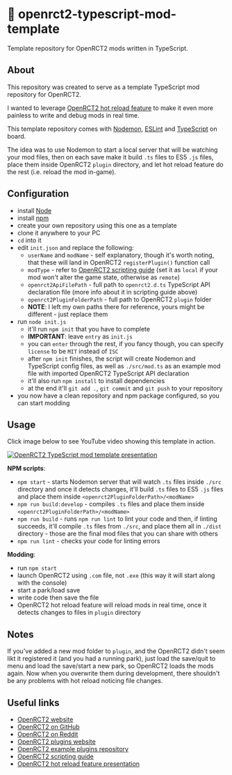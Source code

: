 


# 🔨 openrct2-typescript-mod-template
Template repository for OpenRCT2 mods written in TypeScript.

## About
This repository was created to serve as a template TypeScript mod repository for OpenRCT2.

I wanted to leverage [OpenRCT2 hot reload feature](https://github.com/OpenRCT2/OpenRCT2/blob/develop/distribution/scripting.md#writing-scripts) to make it even more painless to write and debug mods in real time.

This template repository comes with [Nodemon](https://nodemon.io/), [ESLint](https://eslint.org/) and [TypeScript](https://www.typescriptlang.org/) on board.

The idea was to use Nodemon to start a local server that will be watching your mod files, then on each save make it build `.ts` files to ES5 `.js` files, place them inside OpenRCT2 `plugin` directory, and let hot reload feature do the rest (i.e. reload the mod in-game).

## Configuration
- install [Node](https://nodejs.org/en/)
- install [npm](https://www.npmjs.com/get-npm)
- create your own repository using this one as a template
- clone it anywhere to your PC
- `cd` into it
- edit `init.json` and replace the following:
	- `userName` and `modName` - self explanatory, though it's worth noting, that these will land in OpenRCT2 `registerPlugin()` function call
	- `modType` - refer to [OpenRCT2 scripting guide](https://github.com/OpenRCT2/OpenRCT2/blob/develop/distribution/scripting.md) (set it as `local` if your mod won't alter the game state, otherwise as `remote`)
	- `openrct2ApiFilePath` - full path to `openrct2.d.ts` TypeScript API declaration file (more info about it in scripting guide above)
	- `openrct2PluginFolderPath` - full path to OpenRCT2 `plugin` folder
	- **NOTE**: I left my own paths there for reference, yours might be different - just replace them
- run `node init.js`
	- it'll run `npm init` that you have to complete
	- **IMPORTANT**: leave `entry` as `init.js`
	- you can `enter` through the rest, if you fancy though, you can specify `license` to be `MIT` instead of `ISC`
	- after `npm init` finishes, the script will create Nodemon and TypeScript config files, as well as `./src/mod.ts` as an example mod file with imported OpenRCT2 TypeScript API declaration
	- it'll also run `npm install` to install dependencies
	- at the end it'll `git add .`, `git commit` and `git push` to your repository
- you now have a clean repository and npm package configured, so you can start modding

## Usage

Click image below to see YouTube video showing this template in action.

[![OpenRCT2 TypeScript mod template presentation](http://img.youtube.com/vi/jXORMxoQmwU/0.jpg)](http://www.youtube.com/watch?v=jXORMxoQmwU "OpenRCT2 TypeScript mod template presentation")

**NPM scripts**:
- `npm start` - starts Nodemon server that will watch `.ts` files inside `./src` directory and once it detects changes, it'll build `.ts` files to ES5 `.js` files and place them inside `<openrct2PluginFolderPath>/<modName>`
- `npm run build:develop` - compiles `.ts` files and place them inside `<openrct2PluginFolderPath>/<modName>`
- `npm run build` - runs `npm run lint` to lint your code and then, if linting succeeds, it'll compile `.ts` files from `./src`, and place them all in `./dist` directory - those are the final mod files that you can share with others
- `npm run lint` - checks your code for linting errors

**Modding**:
- run `npm start`
- launch OpenRCT2 using `.com` file, not `.exe` (this way it will start along with the console)
- start a park/load save
- write code then save the file
- OpenRCT2 hot reload feature will reload mods in real time, once it detects changes to files in `plugin` directory

## Notes
If you've added a new mod folder to `plugin`, and the OpenRCT2 didn't seem likt it registered it (and you had a running park), just load the save/quit to menu and load the save/start a new park, so OpenRCT2 loads the mods again. Now when you overwrite them during development, there shouldn't be any problems with hot reload noticing file changes.

## Useful links
- [OpenRCT2 website](https://openrct2.io/)
- [OpenRCT2 on GitHub](https://github.com/OpenRCT2)
- [OpenRCT2 on Reddit](https://www.reddit.com/r/openrct2)
- [OpenRCT2 plugins website](https://openrct2plugins.org/)
- [OpenRCT2 example plugins repository](https://github.com/OpenRCT2/plugin-samples)
- [OpenRCT2 scripting guide](https://github.com/OpenRCT2/OpenRCT2/blob/develop/distribution/scripting.md)
- [OpenRCT2 hot reload feature presentation](https://www.youtube.com/watch?v=jmjWzEhmDjk)
